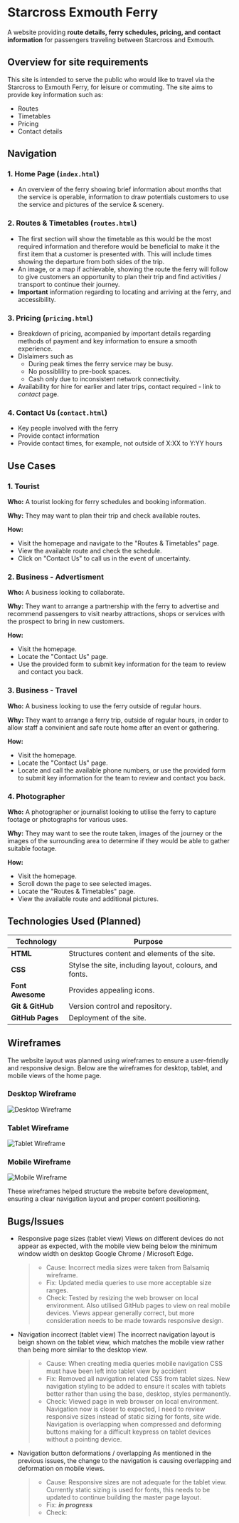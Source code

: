 # Starcross Exmouth Ferry

A website providing **route details, ferry schedules, pricing, and contact information** for passengers traveling between Starcross and Exmouth.

## Overview for site requirements

This site is intended to serve the public who would like to travel via the Starcross to Exmouth Ferry, for leisure or commuting. The site aims to provide key information such as:

* Routes
* Timetables
* Pricing
* Contact details

## Navigation

### 1. Home Page (`index.html`)
- An overview of the ferry showing brief information about months  that the service is operable, information to draw potentials customers to use the service and pictures of the service & scenery.

### 2. Routes & Timetables (`routes.html`)
- The first section will show the timetable as this would be the most required information and therefore would be beneficial to make it the first item that a customer is presented with. This will include times showing the departure from both sides of the trip. 
- An image, or a map if achievable, showing the route the ferry will follow to give customers an opportunity to plan their trip and find activities / transport to continue their journey.
- **Important** information regarding to locating and arriving at the ferry, and accessibility. 

### 3. Pricing (`pricing.html`)
- Breakdown of pricing, acompanied by important details regarding methods of payment and key information to ensure a smooth experience.
- Dislaimers such as
  - During peak times the ferry service may be busy.
  - No possiblility to pre-book spaces.
  - Cash only due to inconsistent network connectivity.
- Availability for hire for earlier and later trips, contact required - link to *contact* page.

### 4. Contact Us (`contact.html`)
- Key people involved with the ferry
- Provide contact information
- Provide contact times, for example, not outside of X:XX to Y:YY hours

## Use Cases

### 1. Tourist

**Who:** A tourist looking for ferry schedules and booking information.

**Why:** They may want to plan their trip and check available routes.

**How:**
+ Visit the homepage and navigate to the "Routes & Timetables" page.
+ View the available route and check the schedule.
+ Click on "Contact Us" to call us in the event of uncertainty.

### 2. Business - Advertisment

**Who:** A business looking to collaborate.

**Why:** They want to arrange a partnership with the ferry to advertise and recommend passengers to visit nearby attractions, shops or services with the prospect to bring in new customers.

**How:**  
+ Visit the homepage.
+ Locate the "Contact Us" page.
+ Use the provided form to submit key information for the team to review and contact you back.

### 3. Business - Travel

**Who:** A business looking to use the ferry outside of regular hours.

**Why:** They want to arrange a ferry trip, outside of regular hours, in order to allow staff a convinient and safe route home after an event or gathering.

**How:**  
+ Visit the homepage.
+ Locate the "Contact Us" page.
+ Locate and call the available phone numbers, or use the provided form to submit key information for the team to review and contact you back.

### 4. Photographer

**Who:** A photographer or journalist looking to utilise the ferry to capture footage or photographs for various uses.

**Why:** They may want to see the route taken, images of the journey or the images of the surrounding area to determine if they would be able to gather suitable footage.

**How:**  
+ Visit the homepage.
+ Scroll down the page to see selected images.
+ Locate the "Routes & Timetables" page.
+ View the available route and additional pictures.

## Technologies Used (Planned)

| Technology | Purpose |
|-|-|
| **HTML** | Structures content and elements of the site.
| **CSS** | Stylse the site, including layout, colours, and fonts.
| **Font Awesome** | Provides appealing icons.
| **Git & GitHub** | Version control and repository.
| **GitHub Pages** | Deployment of the site.

## Wireframes

The website layout was planned using wireframes to ensure a user-friendly and responsive design. Below are the wireframes for desktop, tablet, and mobile views of the home page.

### Desktop Wireframe
![Desktop Wireframe](wireframes/wireframe-desktop.png)

### Tablet Wireframe
![Tablet Wireframe](wireframes/wireframe-tablet.png)

### Mobile Wireframe
![Mobile Wireframe](wireframes/wireframe-mobile.png)

These wireframes helped structure the website before development, ensuring a clear navigation layout and proper content positioning.

## Bugs/Issues

+ Responsive page sizes (tablet view)
Views on different devices do not appear as expected, with the mobile view being below the minimum window width on desktop Google Chrome / Microsoft Edge.
  >+ Cause:   Incorrect media sizes were taken from Balsamiq wireframe.
  >+ Fix:     Updated media queries to use more acceptable size ranges.
  >+ Check:   Tested by resizing the web browser on local environment. Also utilised GitHub pages to view on real mobile devices. Views appear generally correct, but more consideration needs to be made towards responsive design.

+ Navigation incorrect (tablet view)
The incorrect navigation layout is beign shown on the tablet view, which matches the mobile view rather than being more similar to the desktop view.
  >+ Cause:   When creating media queries mobile navigation CSS must have been left into tablet view by accident
  >+ Fix:     Removed all navigation related CSS from tablet sizes. New navigation styling to be added to ensure it scales with tablets better rather than using the base, desktop, styles permanently. 
  >+ Check:   Viewed page in web browser on local environment. Navigation now is closer to expected, I need to review responsive sizes instead of static sizing for fonts, site wide. Navigation is overlapping when compressed and deforming buttons making for a difficult keypress on tablet devices without a pointing device.

+ Navigation button deformations / overlapping
As mentioned in the previous issues, the change to the navigation is causing overlapping and deformation on mobile views.
  >+ Cause:   Responsive sizes are not adequate for the tablet view. Currently static sizing is used for fonts, this needs to be updated to continue building the master page layout.
  >+ Fix:     ***in progress***
  >+ Check:   